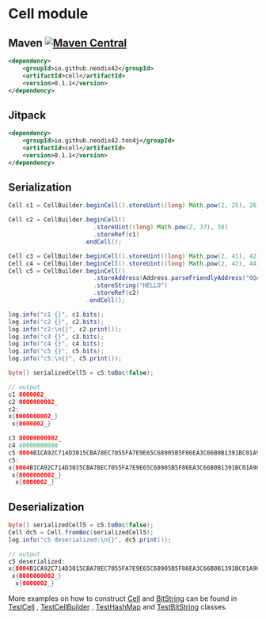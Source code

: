 # Cell module

## Maven [![Maven Central][maven-central-svg]][maven-central]

```xml
<dependency>
    <groupId>io.github.neodix42</groupId>
    <artifactId>cell</artifactId>
    <version>0.1.1</version>
</dependency>
```

## Jitpack

```xml
<dependency>
    <groupId>io.github.neodix42.ton4j</groupId>
    <artifactId>cell</artifactId>
    <version>0.1.1</version>
</dependency>
```

## Serialization

```java
Cell c1 = CellBuilder.beginCell().storeUint((long) Math.pow(2, 25), 26).endCell();

Cell c2 = CellBuilder.beginCell()
                        .storeUint((long) Math.pow(2, 37), 38)
                        .storeRef(c1)
                     .endCell();

Cell c3 = CellBuilder.beginCell().storeUint((long) Math.pow(2, 41), 42).endCell();
Cell c4 = CellBuilder.beginCell().storeUint((long) Math.pow(2, 42), 44).endCell();
Cell c5 = CellBuilder.beginCell()
                        .storeAddress(Address.parseFriendlyAddress("0QAljlSWOKaYCuXTx2OCr9P08y40SC2vw3UeM1hYnI3gDY7I"))
                        .storeString("HELLO")
                        .storeRef(c2)
                      .endCell();

log.info("c1 {}", c1.bits);
log.info("c2 {}", c2.bits);
log.info("c2:\n{}", c2.print());
log.info("c3 {}", c3.bits);
log.info("c4 {}", c4.bits);
log.info("c5 {}", c5.bits);
log.info("c5:\n{}", c5.print());

byte[] serializedCell5 = c5.toBoc(false);

// output
c1 8000002_
c2 8000000002_
c2:
x{8000000002_}
 x{8000002_}

c3 80000000002_
c4 40000000000
c5 8004B1CA92C714D3015CBA78EC7055FA7E9E65C68905B5F86EA3C66B0B1391BC01A908A98989F_
c5:
x{8004B1CA92C714D3015CBA78EC7055FA7E9E65C68905B5F86EA3C66B0B1391BC01A908A98989F_}
 x{8000000002_}
  x{8000002_}
```

## Deserialization

```java
byte[] serializedCell5 = c5.toBoc(false);
Cell dc5 = Cell.fromBoc(serializedCell5);
log.info("c5 deserialized:\n{}", dc5.print());

// output
c5 deserialized:
x{8004B1CA92C714D3015CBA78EC7055FA7E9E65C68905B5F86EA3C66B0B1391BC01A908A98989F_}
 x{8000000002_}
  x{8000002_}
```

More examples on how to construct [Cell](../cell/src/main/java/org/ton/java/cell/Cell.java)
and [BitString](../bitstring/src/main/java/org/ton/java/bitstring/BitString.java) can be
found in [TestCell](../cell/src/test/java/org/ton/java/cell/TestCell.java)
, [TestCellBuilder](../cell/src/test/java/org/ton/java/cell/TestCellBuilder.java)
, [TestHashMap](../cell/src/test/java/org/ton/java/cell/TestHashMap.java)
and [TestBitString](../bitstring/src/test/java/org/ton/java/bitstring/TestBitString.java) classes.


[maven-central-svg]: https://img.shields.io/maven-central/v/io.github.neodix42/cell

[maven-central]: https://mvnrepository.com/artifact/io.github.neodix42/cell

[ton-svg]: https://img.shields.io/badge/Based%20on-TON-blue

[ton]: https://ton.org